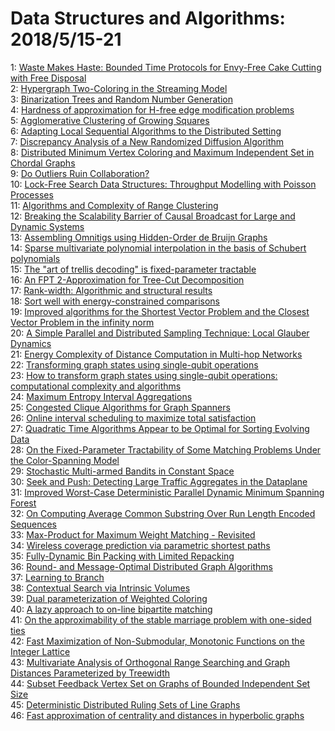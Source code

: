 # Data Structures and Algorithms: 2018/5/15-21  
1: [Waste Makes Haste: Bounded Time Protocols for Envy-Free Cake Cutting  with Free Disposal](https://doi.org/10.48550/arXiv.1511.02599)  
2: [Hypergraph Two-Coloring in the Streaming Model](https://doi.org/10.48550/arXiv.1512.04188)  
3: [Binarization Trees and Random Number Generation](https://doi.org/10.48550/arXiv.1602.06058)  
4: [Hardness of approximation for H-free edge modification problems](https://doi.org/10.48550/arXiv.1606.02688)  
5: [Agglomerative Clustering of Growing Squares](https://doi.org/10.48550/arXiv.1706.10195)  
6: [Adapting Local Sequential Algorithms to the Distributed Setting](https://doi.org/10.48550/arXiv.1711.10155)  
7: [Discrepancy Analysis of a New Randomized Diffusion Algorithm](https://doi.org/10.48550/arXiv.1802.06532)  
8: [Distributed Minimum Vertex Coloring and Maximum Independent Set in  Chordal Graphs](https://doi.org/10.48550/arXiv.1805.04544)  
9: [Do Outliers Ruin Collaboration?](https://doi.org/10.48550/arXiv.1805.04720)  
10: [Lock-Free Search Data Structures: Throughput Modelling with Poisson  Processes](https://doi.org/10.48550/arXiv.1805.04794)  
11: [Algorithms and Complexity of Range Clustering](https://doi.org/10.48550/arXiv.1805.04984)  
12: [Breaking the Scalability Barrier of Causal Broadcast for Large and  Dynamic Systems](https://doi.org/10.48550/arXiv.1805.05201)  
13: [Assembling Omnitigs using Hidden-Order de Bruijn Graphs](https://doi.org/10.48550/arXiv.1805.05228)  
14: [Sparse multivariate polynomial interpolation in the basis of Schubert  polynomials](https://doi.org/10.48550/arXiv.1504.03856)  
15: [The "art of trellis decoding" is fixed-parameter tractable](https://doi.org/10.48550/arXiv.1507.02184)  
16: [An FPT 2-Approximation for Tree-Cut Decomposition](https://doi.org/10.48550/arXiv.1509.04880)  
17: [Rank-width: Algorithmic and structural results](https://doi.org/10.48550/arXiv.1601.03800)  
18: [Sort well with energy-constrained comparisons](https://doi.org/10.48550/arXiv.1610.09223)  
19: [Improved algorithms for the Shortest Vector Problem and the Closest  Vector Problem in the infinity norm](https://doi.org/10.48550/arXiv.1801.02358)  
20: [A Simple Parallel and Distributed Sampling Technique: Local Glauber  Dynamics](https://doi.org/10.48550/arXiv.1802.06676)  
21: [Energy Complexity of Distance Computation in Multi-hop Networks](https://doi.org/10.48550/arXiv.1805.04071)  
22: [Transforming graph states using single-qubit operations](https://doi.org/10.48550/arXiv.1805.05305)  
23: [How to transform graph states using single-qubit operations:  computational complexity and algorithms](https://doi.org/10.48550/arXiv.1805.05306)  
24: [Maximum Entropy Interval Aggregations](https://doi.org/10.48550/arXiv.1805.05375)  
25: [Congested Clique Algorithms for Graph Spanners](https://doi.org/10.48550/arXiv.1805.05404)  
26: [Online interval scheduling to maximize total satisfaction](https://doi.org/10.48550/arXiv.1805.05436)  
27: [Quadratic Time Algorithms Appear to be Optimal for Sorting Evolving Data](https://doi.org/10.48550/arXiv.1805.05443)  
28: [On the Fixed-Parameter Tractability of Some Matching Problems Under the  Color-Spanning Model](https://doi.org/10.48550/arXiv.1805.05448)  
29: [Stochastic Multi-armed Bandits in Constant Space](https://doi.org/10.48550/arXiv.1712.09007)  
30: [Seek and Push: Detecting Large Traffic Aggregates in the Dataplane](https://doi.org/10.48550/arXiv.1805.05993)  
31: [Improved Worst-Case Deterministic Parallel Dynamic Minimum Spanning  Forest](https://doi.org/10.48550/arXiv.1805.06151)  
32: [On Computing Average Common Substring Over Run Length Encoded Sequences](https://doi.org/10.48550/arXiv.1805.06177)  
33: [Max-Product for Maximum Weight Matching - Revisited](https://doi.org/10.48550/arXiv.1805.06282)  
34: [Wireless coverage prediction via parametric shortest paths](https://doi.org/10.48550/arXiv.1805.06420)  
35: [Fully-Dynamic Bin Packing with Limited Repacking](https://doi.org/10.48550/arXiv.1711.02078)  
36: [Round- and Message-Optimal Distributed Graph Algorithms](https://doi.org/10.48550/arXiv.1801.05127)  
37: [Learning to Branch](https://doi.org/10.48550/arXiv.1803.10150)  
38: [Contextual Search via Intrinsic Volumes](https://doi.org/10.48550/arXiv.1804.03195)  
39: [Dual parameterization of Weighted Coloring](https://doi.org/10.48550/arXiv.1805.06699)  
40: [A lazy approach to on-line bipartite matching](https://doi.org/10.48550/arXiv.1410.3764)  
41: [On the approximability of the stable marriage problem with one-sided  ties](https://doi.org/10.48550/arXiv.1805.05391)  
42: [Fast Maximization of Non-Submodular, Monotonic Functions on the Integer  Lattice](https://doi.org/10.48550/arXiv.1805.06990)  
43: [Multivariate Analysis of Orthogonal Range Searching and Graph Distances  Parameterized by Treewidth](https://doi.org/10.48550/arXiv.1805.07135)  
44: [Subset Feedback Vertex Set on Graphs of Bounded Independent Set Size](https://doi.org/10.48550/arXiv.1805.07141)  
45: [Deterministic Distributed Ruling Sets of Line Graphs](https://doi.org/10.48550/arXiv.1805.07209)  
46: [Fast approximation of centrality and distances in hyperbolic graphs](https://doi.org/10.48550/arXiv.1805.07232)  